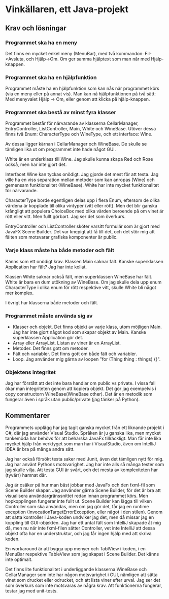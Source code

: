 # Vinkällaren, ett Java-projekt

## Krav och lösningar

### Programmet ska ha en meny
Det finns en mycket enkel meny (MenuBar), med två kommandon: Fil->Avsluta, och Hjälp->Om.
Om ger samma hjälptext som man når med Hjälp-knappen.

### Programmet ska ha en hjälpfunktion
Programmet måste ha en hjälpfunktion som kan nås när programmet
körs (via en meny eller på annat vis).
Man kan nå hjälpfunktionen på två sätt: Med menyvalet Hjälp -> Om, eller genom att klicka 
på hjälp-knappen.

### Programmet ska bestå av minst fyra klasser
Programmet består för närvarande av klasserna CellarManager,
EntryController, ListController, Main, White och WineBase. Utöver
dessa finns två Enum: CharacterType och WineType, och ett interface:
Wine. 

Av dessa ligger kärnan i CellarManager och WineBase. De skulle se
tämligen lika ut om programmet inte hade något GUI.

White är en underklass till Wine. Jag skulle kunna skapa Red och Rose
också, men har inte gjort det.

Interfacet Wine kan tyckas onödigt. Jag gjorde det mest för att testa.
Jag ville ha en viss separation mellan metoder som kan anropas (Wine)
och gemensam funktionalitet (WineBase). White har inte mycket
funktionalitet för närvarande.

CharacterType borde egentligen delas upp i flera Enum, eftersom de
olika värdena är kopplade till olika vintyper (vitt eller rött). Men
det blir ganska krångligt att populera ChoiceBox med olika värden
beroende på om vinet är rött eller vitt. Men fullt görbart. Jag ser
det som överkurs.

EntryController och ListController sköter varsitt formulär som är
gjort med JavaFX Scene Builder. Det var knepigt att få till det, och
det stör mig att fälten som motsvarar grafiska komponenter är public.

### Varje klass måste ha både metoder och fält
Känns som ett onödigt krav. Klassen Main saknar fält. Kanske
superklassen Application har fält? Jag har inte kollat. 

Klassen White saknar också fält, men superklassen WineBase har fält.
White är bara en dum utökning av WineBase. Om jag skulle dela upp enum
CharacterType i olika enum för rött respektive vitt, skulle White bli
något mer komplex.

I övrigt har klasserna både metoder och fält.

### Programmet måste använda sig av
* Klasser och objekt. Det finns objekt av varje klass, utom möjligen
Main. Jag har inte gjort  något kod som skapar objekt av Main. Kanske
superklassen Application gör det. 
* Array eller ArrayList. Listan av viner är en ArrayList<Wine>.
* Metoder. Det finns gott om metoder.
* Fält och variabler. Det finns gott om både fält och variabler.
* Loop. Jag använder mig gärna av loopen "for (Thing thing : things) {}".

### Objektens integritet
Jag har förstått att det inte bara handlar om public vs private. I
vissa fall ökar man integriteten genom att kopiera objekt. Det gör jag
exempelvis i copy constructorn WineBase(WineBase other). Det är en
metodik som fungerar även i språk utan public/private (jag tänker på
Python). 


## Kommentarer
Programmets upplägg har jag tagit ganska mycket från ett liknande
projekt i C#, där jag använder Visual Studio. Språken är ju ganska
lika, men mycket tankemöda har behövs för att behärska JavaFx
tillräckligt. Man får inte lika mycket hjälp från verktyget som man
har i VisualStudio, även om IntelliJ IDEA är bra på många andra sätt. 

Jag har också försökt testa saker med Junit, även det tämligen nytt
för mig. Jag har använt Pythons motsvarighet. Jag har inte alls så
många tester som jag skulle vilja. Att testa GUI är svårt, och det
mesta av komplexiteten har (tyvärr) hamnat där. 

Jag är osäker på hur man bäst jobbar med JavaFx och den fxml-fil som
Scene Builder skapar. Jag använder gärna Scene Builder, för det är bra
att visualisera användargränssnittet redan innan programmet körs. Men
hopkopplingen fungerar inte fullt ut. Scene Builder kan lägga till
vilken Controller som ska användas, men om jag gör det, får jag en
runtime exception (InvocationTargetErrorException, eller något i den
stilen). Genom att sätta kontroller i Java-koden undviker jag det,
men då missar jag en koppling till GUI-objekten. Jag har ett antal
fält som IntelliJ skapade åt mig då, men nu när inte fxml-filen sätter
Controller, vet inte IntelliJ att dessa objekt ofta har en
understruktur, och jag får ingen hjälp med att skriva koden.

En workaround är att bygga upp menyer och TablView i koden, i en
MenuBar respektive TableView som jag skapat i Scene Builder. Det känns
inte optimalt.

Det finns lite funktionalitet i underliggande klasserna WineBase och CellarManager som 
inte har någon motsvarighet i GUI, nämligen att sätta vinet som drucket eller odrucket, 
och att lista viner efter urval. Jag ser det som överkurs som inte motsvaras av några krav.
Att funktionerna fungerar, testar jag med unit-tests. 

